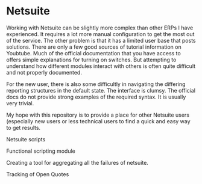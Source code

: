# Netsuite

Working with Netsuite can be slightly more complex than other ERPs I have experienced. It requires a lot more manual configuration to get the most out of the service. The other problem is that it has a limited user base that posts solutions. There are only a few good sources of tutorial information on Youbtube. Much of the official documentation that you have access to offers simple explanations for turning on switches. But attempting to understand how different modules interact with others is often quite difficult and not properly documented.

For the new user, there is also some difficultly in navigating the differing reporting structures in the default state. The interface is clumsy. The official docs do not provide strong examples of the required syntax. It is usually very trivial.

My hope with this repository is to provide a place for other Netsuite users (especially new users or less technical users to find a quick and easy way to get results.

Netsuite scripts

Functional scripting module

Creating a tool for aggregating all the failures of netsuite.

Tracking of Open Quotes

